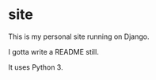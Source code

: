 # site

This is my personal site running on Django.

I gotta write a README still.

It uses Python 3.
